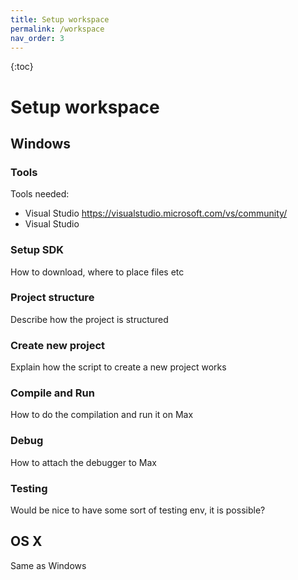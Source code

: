 ```yaml
---
title: Setup workspace
permalink: /workspace
nav_order: 3
---
```


{:toc}

# Setup workspace

## Windows


### Tools
Tools needed:
- Visual Studio  https://visualstudio.microsoft.com/vs/community/
- Visual Studio

### Setup SDK
How to download, where to place files etc

### Project structure
Describe how the project is structured

### Create new project
Explain how the script to create a new project works

### Compile and Run
How to do the compilation and run it on Max

### Debug
How to attach the debugger to Max

### Testing
Would be nice to have some sort of testing env, it is possible?





## OS X
Same as Windows
